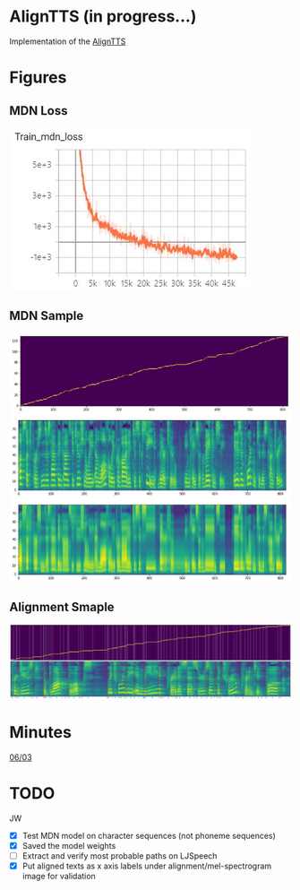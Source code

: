 # AlignTTS (in progress...)
Implementation of the [AlignTTS](https://arxiv.org/abs/2003.01950)  

# Figures
## MDN Loss  
<img src="figures/mdn loss.JPG">  

## MDN Sample  
<img src="figures/mdn sample.JPG">  

## Alignment Smaple
<img src="figures/align.png">  

# Minutes
[06/03](https://docs.google.com/presentation/d/16dwDcp_hcn4mpmBYnBHqx6ibeAM-tNJ494buLPHPnu8/edit?usp=sharing)


# TODO

JW

- [x] Test MDN model on character sequences (not phoneme sequences)
- [x] Saved the model weights
- [ ] Extract and verify most probable paths on LJSpeech
- [x] Put aligned texts as x axis labels under alignment/mel-spectrogram image for validation
